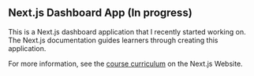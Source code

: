 ## Next.js Dashboard App (In progress)

This is a Next.js dashboard application that I recently started working on. The Next.js documentation guides learners through creating this application.

For more information, see the [course curriculum](https://nextjs.org/learn) on the Next.js Website.
